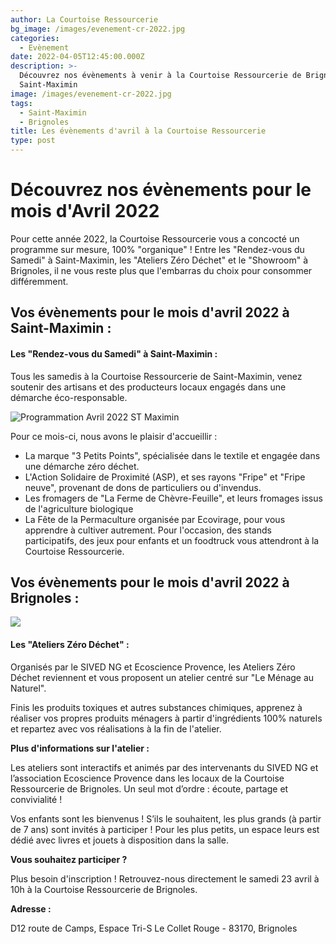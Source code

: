 ```yaml
---
author: La Courtoise Ressourcerie
bg_image: /images/evenement-cr-2022.jpg
categories:
  - Evènement
date: 2022-04-05T12:45:00.000Z
description: >-
  Découvrez nos évènements à venir à la Courtoise Ressourcerie de Brignoles et
  Saint-Maximin
image: /images/evenement-cr-2022.jpg
tags:
  - Saint-Maximin
  - Brignoles
title: Les évènements d'avril à la Courtoise Ressourcerie
type: post
---
```


# Découvrez nos évènements pour le mois d'Avril 2022

Pour cette année 2022, la Courtoise Ressourcerie vous a concocté un programme sur mesure, 100% "organique" !  Entre les "Rendez-vous du Samedi" à Saint-Maximin, les "Ateliers Zéro Déchet" et le "Showroom" à  Brignoles, il ne vous reste plus que l'embarras du choix pour consommer différemment.

## Vos évènements pour le mois d'avril 2022 à Saint-Maximin :

#### Les "Rendez-vous du Samedi" à Saint-Maximin :

Tous les samedis à la Courtoise Ressourcerie de Saint-Maximin, venez soutenir des artisans et des producteurs locaux engagés dans une démarche éco-responsable.

![Programmation Avril 2022 ST Maximin](/images/avril-2022-st-max.png "Programmation Avril 2022 ST Maximin")

Pour ce mois-ci, nous avons le plaisir d'accueillir :

* La marque "3 Petits Points", spécialisée dans le textile et engagée dans une démarche zéro déchet.
* L'Action Solidaire de Proximité (ASP), et ses rayons "Fripe" et "Fripe neuve", provenant de dons de particuliers ou d'invendus.
* Les fromagers de "La Ferme de Chèvre-Feuille", et leurs fromages issus de l'agriculture biologique
* La Fête de la Permaculture organisée par Ecovirage, pour vous apprendre à cultiver autrement. Pour l'occasion, des stands participatifs, des jeux pour enfants et un foodtruck vous attendront à la Courtoise Ressourcerie.

## Vos évènements pour le mois d'avril 2022 à Brignoles :

![](/images/avril-2022-brignoles.png)

#### Les "Ateliers Zéro Déchet" :

Organisés par le SIVED NG et Ecoscience Provence, les Ateliers Zéro Déchet reviennent et vous proposent un atelier centré sur "Le Ménage au Naturel".

Finis les produits toxiques et autres substances chimiques, apprenez à réaliser vos propres produits ménagers à partir d'ingrédients 100% naturels et repartez avec vos réalisations à la fin de l'atelier.

**Plus d'informations sur l'atelier :**

Les ateliers sont interactifs et animés par des intervenants du SIVED NG et l’association Ecoscience Provence dans les locaux de la Courtoise Ressourcerie de Brignoles. Un seul mot d’ordre : écoute, partage et convivialité !

Vos enfants sont les bienvenus ! S’ils le souhaitent, les plus grands (à partir de 7 ans) sont invités à participer ! Pour les plus petits, un espace leurs est dédié avec livres et jouets à disposition dans la salle.

**Vous souhaitez participer ?**

Plus besoin d'inscription ! Retrouvez-nous directement le samedi 23 avril à 10h à la Courtoise Ressourcerie de Brignoles.

**Adresse :**

D12 route de Camps, Espace Tri-S Le Collet Rouge - 83170, Brignoles
